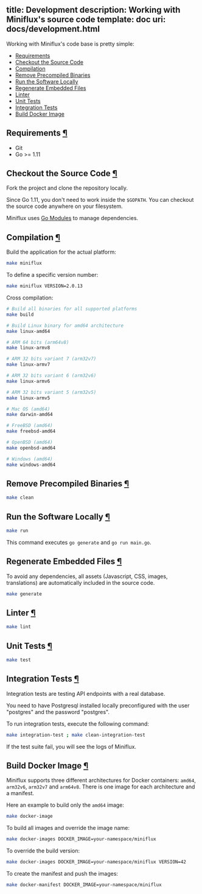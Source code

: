 title: Development
description: Working with Miniflux's source code
template: doc
uri: docs/development.html
---
Working with Miniflux's code base is pretty simple:

- [Requirements](#requirements)
- [Checkout the Source Code](#source-code)
- [Compilation](#compilation)
- [Remove Precompiled Binaries](#cleanup)
- [Run the Software Locally](#run)
- [Regenerate Embedded Files](#generate)
- [Linter](#linter)
- [Unit Tests](#unit-tests)
- [Integration Tests](#integration-tests)
- [Build Docker Image](#docker-image)

<h2 id="requirements">Requirements <a class="anchor" href="#requirements" title="Permalink">¶</a></h2>

- Git
- Go >= 1.11

<h2 id="source-code">Checkout the Source Code <a class="anchor" href="#source-code" title="Permalink">¶</a></h2>

Fork the project and clone the repository locally.

Since Go 1.11, you don't need to work inside the `$GOPATH`.
You can checkout the source code anywhere on your filesystem.

Miniflux uses [Go Modules](https://github.com/golang/go/wiki/Modules) to manage dependencies.

<h2 id="compilation">Compilation <a class="anchor" href="#compilation" title="Permalink">¶</a></h2>

Build the application for the actual platform:

```bash
make miniflux
```

To define a specific version number:

```bash
make miniflux VERSION=2.0.13
```

Cross compilation:

```bash
# Build all binaries for all supported platforms
make build

# Build Linux binary for amd64 architecture
make linux-amd64

# ARM 64 bits (arm64v8)
make linux-armv8

# ARM 32 bits variant 7 (arm32v7)
make linux-armv7

# ARM 32 bits variant 6 (arm32v6)
make linux-armv6

# ARM 32 bits variant 5 (arm32v5)
make linux-armv5

# Mac OS (amd64)
make darwin-amd64

# FreeBSD (amd64)
make freebsd-amd64

# OpenBSD (amd64)
make openbsd-amd64

# Windows (amd64)
make windows-amd64
```

<h2 id="cleanup">Remove Precompiled Binaries <a class="anchor" href="#cleanup" title="Permalink">¶</a></h2>

```bash
make clean
```

<h2 id="run">Run the Software Locally <a class="anchor" href="#run" title="Permalink">¶</a></h2>

```bash
make run
```

This command executes `go generate` and `go run main.go`.

<h2 id="generate">Regenerate Embedded Files <a class="anchor" href="#generate" title="Permalink">¶</a></h2>

To avoid any dependencies, all assets (Javascript, CSS, images, translations) are automatically included in the source code.

```bash
make generate
```

<h2 id="linter">Linter <a class="anchor" href="#linter" title="Permalink">¶</a></h2>

```bash
make lint
```

<h2 id="unit-tests">Unit Tests <a class="anchor" href="#unit-tests" title="Permalink">¶</a></h2>

```bash
make test
```

<h2 id="integration-tests">Integration Tests <a class="anchor" href="#integration-tests" title="Permalink">¶</a></h2>

Integration tests are testing API endpoints with a real database.

You need to have Postgresql installed locally preconfigured with the user "postgres" and the password "postgres".

To run integration tests, execute the following command:

```bash
make integration-test ; make clean-integration-test
```

If the test suite fail, you will see the logs of Miniflux.

<h2 id="docker-image">Build Docker Image <a class="anchor" href="#docker-image" title="Permalink">¶</a></h2>

Miniflux supports three different architectures for Docker containers: `amd64`, `arm32v6`, `arm32v7` and `arm64v8`.
There is one image for each architecture and a manifest.

Here an example to build only the `amd64` image:

```bash
make docker-image
```

To build all images and override the image name:

```bash
make docker-images DOCKER_IMAGE=your-namespace/miniflux
```

To override the build version:

```bash
make docker-images DOCKER_IMAGE=your-namespace/miniflux VERSION=42
```

To create the manifest and push the images:

```bash
make docker-manifest DOCKER_IMAGE=your-namespace/miniflux
```
